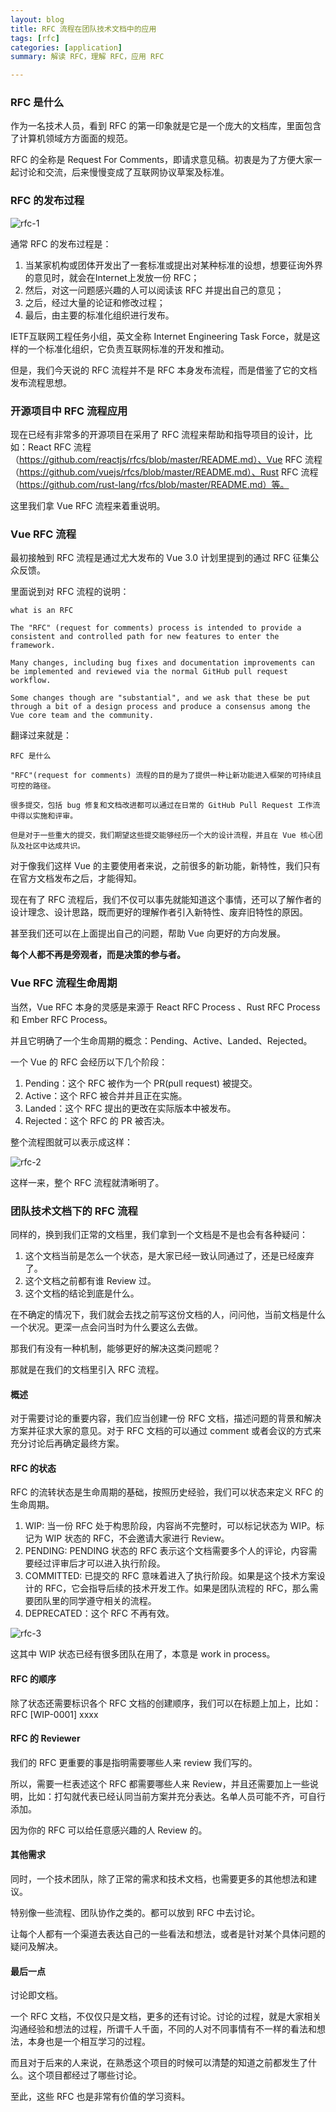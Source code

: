 ```yaml
---
layout: blog
title: RFC 流程在团队技术文档中的应用
tags: [rfc]
categories: [application]
summary: 解读 RFC，理解 RFC，应用 RFC

---
```

### RFC 是什么
作为一名技术人员，看到 RFC 的第一印象就是它是一个庞大的文档库，里面包含了计算机领域方方面面的规范。

RFC 的全称是 Request For Comments，即请求意见稿。初衷是为了方便大家一起讨论和交流，后来慢慢变成了互联网协议草案及标准。

### RFC 的发布过程

![rfc-1](/static/img/rfc-1.png)

通常 RFC 的发布过程是：

1. 当某家机构或团体开发出了一套标准或提出对某种标准的设想，想要征询外界的意见时，就会在Internet上发放一份 RFC；
2. 然后，对这一问题感兴趣的人可以阅读该 RFC 并提出自己的意见；
3. 之后，经过大量的论证和修改过程；
4. 最后，由主要的标准化组织进行发布。

IETF互联网工程任务小组，英文全称 Internet Engineering Task Force，就是这样的一个标准化组织，它负责互联网标准的开发和推动。

但是，我们今天说的 RFC 流程并不是 RFC 本身发布流程，而是借鉴了它的文档发布流程思想。

### 开源项目中 RFC 流程应用

现在已经有非常多的开源项目在采用了 RFC 流程来帮助和指导项目的设计，比如：React RFC 流程（https://github.com/reactjs/rfcs/blob/master/README.md）、Vue RFC 流程（https://github.com/vuejs/rfcs/blob/master/README.md）、Rust RFC 流程（https://github.com/rust-lang/rfcs/blob/master/README.md）等。

这里我们拿 Vue RFC 流程来着重说明。

### Vue RFC 流程

最初接触到 RFC 流程是通过尤大发布的 Vue 3.0 计划里提到的通过 RFC 征集公众反馈。

里面说到对 RFC 流程的说明：

    what is an RFC

    The "RFC" (request for comments) process is intended to provide a consistent and controlled path for new features to enter the framework.

    Many changes, including bug fixes and documentation improvements can be implemented and reviewed via the normal GitHub pull request workflow.

    Some changes though are "substantial", and we ask that these be put through a bit of a design process and produce a consensus among the Vue core team and the community.

翻译过来就是：

    RFC 是什么

    "RFC"(request for comments) 流程的目的是为了提供一种让新功能进入框架的可持续且可控的路径。

    很多提交，包括 bug 修复和文档改进都可以通过在日常的 GitHub Pull Request 工作流中得以实施和评审。

    但是对于一些重大的提交，我们期望这些提交能够经历一个大的设计流程，并且在 Vue 核心团队及社区中达成共识。

对于像我们这样 Vue 的主要使用者来说，之前很多的新功能，新特性，我们只有在官方文档发布之后，才能得知。

现在有了 RFC 流程后，我们不仅可以事先就能知道这个事情，还可以了解作者的设计理念、设计思路，既而更好的理解作者引入新特性、废弃旧特性的原因。

甚至我们还可以在上面提出自己的问题，帮助 Vue 向更好的方向发展。

**每个人都不再是旁观者，而是决策的参与者。**

### Vue RFC 流程生命周期
当然，Vue RFC 本身的灵感是来源于 React RFC Process 、Rust RFC Process 和 Ember RFC Process。

并且它明确了一个生命周期的概念：Pending、Active、Landed、Rejected。

一个 Vue 的 RFC 会经历以下几个阶段：

1. Pending：这个 RFC 被作为一个 PR(pull request) 被提交。
2. Active：这个 RFC 被合并并且正在实施。
3. Landed：这个 RFC 提出的更改在实际版本中被发布。
4. Rejected：这个 RFC 的 PR 被否决。

整个流程图就可以表示成这样：

![rfc-2](/static/img/rfc-2.png)

这样一来，整个 RFC 流程就清晰明了。

### 团队技术文档下的 RFC 流程

同样的，换到我们正常的文档里，我们拿到一个文档是不是也会有各种疑问：

1. 这个文档当前是怎么一个状态，是大家已经一致认同通过了，还是已经废弃了。
2. 这个文档之前都有谁 Review 过。
3. 这个文档的结论到底是什么。

在不确定的情况下，我们就会去找之前写这份文档的人，问问他，当前文档是什么一个状况。更深一点会问当时为什么要这么去做。

那我们有没有一种机制，能够更好的解决这类问题呢？

那就是在我们的文档里引入 RFC 流程。

#### 概述
对于需要讨论的重要内容，我们应当创建一份 RFC 文档，描述问题的背景和解决方案并征求大家的意见。对于 RFC 文档的可以通过 comment 或者会议的方式来充分讨论后再确定最终方案。

#### RFC 的状态
RFC 的流转状态是生命周期的基础，按照历史经验，我们可以状态来定义 RFC 的生命周期。

1. WIP: 当一份 RFC 处于构思阶段，内容尚不完整时，可以标记状态为 WIP。标记为 WIP 状态的 RFC，不会邀请大家进行 Review。
2. PENDING: PENDING 状态的 RFC 表示这个文档需要多个人的评论，内容需要经过评审后才可以进入执行阶段。
3. COMMITTED: 已提交的 RFC 意味着进入了执行阶段。如果是这个技术方案设计的 RFC，它会指导后续的技术开发工作。如果是团队流程的 RFC，那么需要团队里的同学遵守相关的流程。
4. DEPRECATED：这个 RFC 不再有效。

![rfc-3](/static/img/rfc-3.png)

这其中 WIP 状态已经有很多团队在用了，本意是 work in process。

#### RFC 的顺序
除了状态还需要标识各个 RFC 文档的创建顺序，我们可以在标题上加上，比如：RFC [WIP-0001] xxxx

#### RFC 的 Reviewer
我们的 RFC 更重要的事是指明需要哪些人来 review 我们写的。

所以，需要一栏表述这个 RFC 都需要哪些人来 Review，并且还需要加上一些说明，比如：打勾就代表已经认同当前方案并充分表达。名单人员可能不齐，可自行添加。

因为你的 RFC 可以给任意感兴趣的人 Review 的。

#### 其他需求
同时，一个技术团队，除了正常的需求和技术文档，也需要更多的其他想法和建议。

特别像一些流程、团队协作之类的。都可以放到 RFC 中去讨论。

让每个人都有一个渠道去表达自己的一些看法和想法，或者是针对某个具体问题的疑问及解决。

#### 最后一点
讨论即文档。

一个 RFC 文档，不仅仅只是文档，更多的还有讨论。讨论的过程，就是大家相关沟通经验和想法的过程，所谓千人千面，不同的人对不同事情有不一样的看法和想法，本身也是一个相互学习的过程。

而且对于后来的人来说，在熟悉这个项目的时候可以清楚的知道之前都发生了什么。这个项目都经过了哪些讨论。

至此，这些 RFC 也是非常有价值的学习资料。
